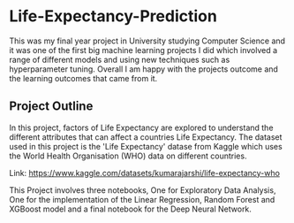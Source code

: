 # Life-Expectancy-Prediction

This was my final year project in University studying Computer Science and it was one of the first big machine learning projects I did which involved a range of different models and using new techniques such as hyperparameter tuning. Overall I am happy with the projects outcome and the learning outcomes that came from it.


## Project Outline

In this project, factors of Life Expectancy are explored to understand the different attributes that can affect a countries Life Expectancy. The dataset used in this project is the 'Life Expectancy' datase from Kaggle which uses the World Health Organisation (WHO) data on different countries.

Link: https://www.kaggle.com/datasets/kumarajarshi/life-expectancy-who

This Project involves three notebooks, One for Exploratory Data Analysis, One for the implementation of the Linear Regression, Random Forest and XGBoost model and a final notebook for the Deep Neural Network. 